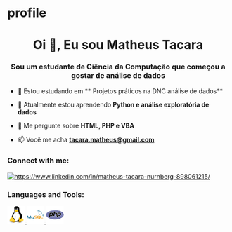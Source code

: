 # profile
<h1 align="center">Oi 👋, Eu sou Matheus Tacara</h1>
<h3 align="center">Sou um estudante de Ciência da Computação que começou a gostar de análise de dados</h3>

- 🔭 Estou estudando em ** Projetos práticos na DNC análise de dados**

- 🌱 Atualmente estou aprendendo **Python e análise exploratória de dados**

- 💬 Me pergunte sobre **HTML, PHP e VBA**

- 📫 Você me acha **tacara.matheus@gmail.com**

<h3 align="left">Connect with me:</h3>
<p align="left">
<a href="https://linkedin.com/in/https://www.linkedin.com/in/matheus-tacara-nurnberg-898061215/" target="blank"><img align="center" src="https://raw.githubusercontent.com/rahuldkjain/github-profile-readme-generator/master/src/images/icons/Social/linked-in-alt.svg" alt="https://www.linkedin.com/in/matheus-tacara-nurnberg-898061215/" height="30" width="40" /></a>
</p>

<h3 align="left">Languages and Tools:</h3>
<p align="left"> <a href="https://www.linux.org/" target="_blank" rel="noreferrer"> <img src="https://raw.githubusercontent.com/devicons/devicon/master/icons/linux/linux-original.svg" alt="linux" width="40" height="40"/> </a> <a href="https://www.mysql.com/" target="_blank" rel="noreferrer"> <img src="https://raw.githubusercontent.com/devicons/devicon/master/icons/mysql/mysql-original-wordmark.svg" alt="mysql" width="40" height="40"/> </a> <a href="https://www.php.net" target="_blank" rel="noreferrer"> <img src="https://raw.githubusercontent.com/devicons/devicon/master/icons/php/php-original.svg" alt="php" width="40" height="40"/> </a> </p>
